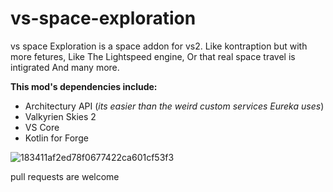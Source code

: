 # vs-space-exploration

vs space Exploration is a space addon for vs2.
Like kontraption but with more fetures,
Like The Lightspeed engine,
Or that real space travel is intigrated
And many more.     

__This mod's dependencies include:__
- Architectury API (*its easier than the weird custom services Eureka uses*)
- Valkyrien Skies 2
- VS Core
- Kotlin for Forge

![183411af2ed78f0677422ca601cf53f3](https://github.com/ff6f8d68/vs-space_exploration/assets/138153020/026e83cd-b68e-45d8-829c-dd935080eea8)


pull requests are welcome
